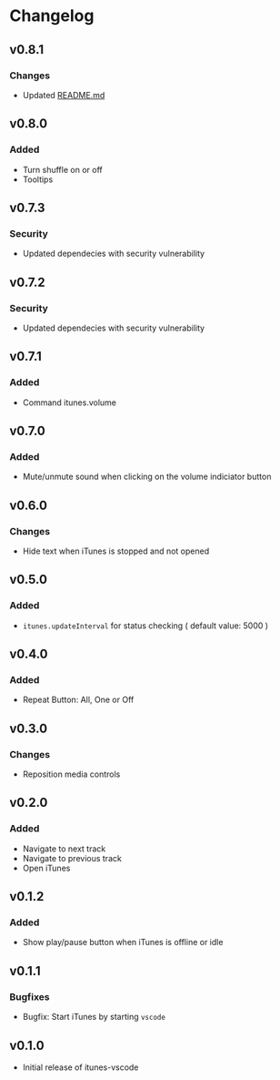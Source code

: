 # Changelog

## v0.8.1
### Changes
* Updated [README.md](https://github.com/PsykoSoldi3r/vscode-itunes/blob/master/README.md)

## v0.8.0
### Added
* Turn shuffle on or off
* Tooltips

## v0.7.3
### Security
* Updated dependecies with security vulnerability

## v0.7.2
### Security
* Updated dependecies with security vulnerability

## v0.7.1
### Added
* Command itunes.volume

## v0.7.0
### Added
* Mute/unmute sound when clicking on the volume indiciator button

## v0.6.0
### Changes
* Hide text when iTunes is stopped and not opened

## v0.5.0
### Added
* `itunes.updateInterval` for status checking ( default value: 5000 )

## v0.4.0
### Added
* Repeat Button: All, One or Off

## v0.3.0
### Changes
* Reposition media controls

## v0.2.0
### Added
* Navigate to next track
* Navigate to previous track
* Open iTunes

## v0.1.2
### Added
* Show play/pause button when iTunes is offline or idle

## v0.1.1
### Bugfixes
* Bugfix: Start iTunes by starting `vscode`

## v0.1.0

* Initial release of itunes-vscode